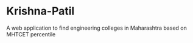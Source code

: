# Krishna-Patil
A web application to find engineering colleges in Maharashtra based on MHTCET percentile
